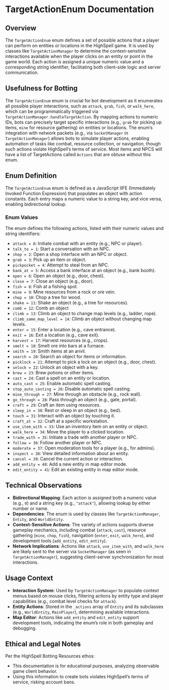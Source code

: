 # TargetActionEnum Documentation

## Overview
The `TargetActionEnum` enum defines a set of possible actions that a player can perform on entities or locations in the HighSpell game. It is used by classes like `TargetActionManager` to determine the context-sensitive interactions available when the player clicks on an entity or point in the game world. Each action is assigned a unique numeric value and a corresponding string identifier, facilitating both client-side logic and server communication.


## Usefulness for Botting
The `TargetActionEnum` enum is crucial for bot development as it enumerates all possible player interactions, such as `attack`, `grab`, `fish`, or `walk_here`, which can be programmatically triggered via `TargetActionManager.handleTargetAction`. By mapping actions to numeric IDs, bots can precisely target specific interactions (e.g., `grab` for picking up items, `mine` for resource gathering) on entities or locations. The enum’s integration with network packets (e.g., via `SocketManager` in `TargetActionManager`) allows bots to simulate player actions, enabling automation of tasks like combat, resource collection, or navigation, though such actions violate HighSpell’s terms of service. Most items and NPCS will have a list of TargetActions called `Actions` that are obtuse without this enum.

## Enum Definition
The `TargetActionEnum` enum is defined as a JavaScript IIFE (Immediately Invoked Function Expression) that populates an object with action constants. Each entry maps a numeric value to a string key, and vice versa, enabling bidirectional lookup.

### Enum Values
The enum defines the following actions, listed with their numeric values and string identifiers:

- `attack = 0`: Initiate combat with an entity (e.g., NPC or player).
- `talk_to = 1`: Start a conversation with an NPC.
- `shop = 2`: Open a shop interface with an NPC or object.
- `grab = 3`: Pick up an item or object.
- `pickpocket = 4`: Attempt to steal from an NPC.
- `bank_at = 5`: Access a bank interface at an object (e.g., bank booth).
- `open = 6`: Open an object (e.g., door, chest).
- `close = 7`: Close an object (e.g., door).
- `fish = 8`: Fish at a fishing spot.
- `mine = 9`: Mine resources from a rock or ore vein.
- `chop = 10`: Chop a tree for wood.
- `shake = 11`: Shake an object (e.g., a tree for resources).
- `comb = 12`: Comb an object
- `climb = 13`: Climb an object to change map levels (e.g., ladder, rope).
- `climb_same_map_level = 14`: Climb an object without changing map levels.
- `enter = 15`: Enter a location (e.g., cave entrance).
- `exit = 16`: Exit a location (e.g., cave exit).
- `harvest = 17`: Harvest resources (e.g., crops).
- `smelt = 18`: Smelt ore into bars at a furnace.
- `smith = 19`: Smith items at an anvil.
- `search = 20`: Search an object for items or information.
- `picklock = 21`: Attempt to pick a lock on an object (e.g., door, chest).
- `unlock = 22`: Unlock an object with a key.
- `brew = 23`: Brew potions or other items.
- `cast = 24`: Cast a spell on an entity or location.
- `auto_cast = 25`: Enable automatic spell casting.
- `stop_auto_casting = 26`: Disable automatic spell casting.
- `mine_through = 27`: Mine through an obstacle (e.g., rock wall).
- `go_through = 28`: Pass through an object (e.g., gate, portal).
- `craft = 29`: Craft an item using resources.
- `sleep_in = 30`: Rest or sleep in an object (e.g., bed).
- `touch = 31`: Interact with an object by touching it.
- `craft_at = 32`: Craft at a specific workstation.
- `use_item_with = 33`: Use an inventory item on an entity or object.
- `walk_here = 34`: Move the player to a clicked location.
- `trade_with = 35`: Initiate a trade with another player or NPC.
- `follow = 36`: Follow another player or NPC.
- `moderate = 37`: Open moderation tools for a player (e.g., for admins).
- `inspect = 38`: View detailed information about an entity.
- `cancel = 39`: Cancel the current action or interaction.
- `add_entity = 40`: Add a new entity in map editor mode.
- `edit_entity = 41`: Edit an existing entity in map editor mode.

## Technical Observations
- **Bidirectional Mapping**: Each action is assigned both a numeric value (e.g., `0`) and a string key (e.g., `"attack"`), allowing lookup by either number or name.
- **Dependencies**: The enum is used by classes like `TargetActionManager`, `Entity`, and `WorldEntity`.
- **Context-Sensitive Actions**: The variety of actions supports diverse gameplay mechanics, including combat (`attack`, `cast`), resource gathering (`mine`, `chop`, `fish`), navigation (`enter`, `exit`, `walk_here`), and development tools (`add_entity`, `edit_entity`).
- **Network Implications**: Actions like `attack`, `use_item_with`, and `walk_here` are likely sent to the server via `SocketManager` (as seen in `TargetActionManager`), suggesting client-server synchronization for most interactions.

## Usage Context
- **Interaction System**: Used by `TargetActionManager` to populate context menus based on mouse clicks, filtering actions by entity type and player capabilities (e.g., combat level checks for `attack`).
- **Entity Actions**: Stored in the `_actions` array of `Entity` and its subclasses (e.g., `WorldEntity`, `MainPlayer`), determining available interactions.
- **Map Editor**: Actions like `add_entity` and `edit_entity` support development tools, indicating the enum’s role in both gameplay and debugging.

## Ethical and Legal Notes
Per the HighSpell Botting Resources ethos:
- This documentation is for educational purposes, analyzing observable game client behavior.
- Using this information to create bots violates HighSpell’s terms of service, risking account bans.